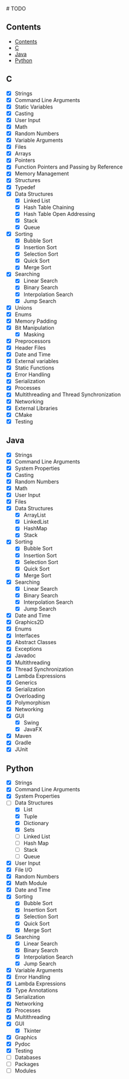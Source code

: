 # TODO

## Contents
- [Contents](#contents)
- [C](#c)
- [Java](#java)
- [Python](#python)

## C
- [x] Strings
- [x] Command Line Arguments
- [x] Static Variables
- [x] Casting
- [x] User Input
- [x] Math
- [x] Random Numbers
- [x] Variable Arguments
- [x] Files
- [x] Arrays
- [x] Pointers
- [x] Function Pointers and Passing by Reference
- [x] Memory Management
- [x] Structures
- [x] Typedef
- [x] Data Structures
    - [x] Linked List
    - [x] Hash Table Chaining
    - [x] Hash Table Open Addressing
    - [x] Stack
    - [x] Queue
- [x] Sorting
    - [x] Bubble Sort
    - [x] Insertion Sort
    - [x] Selection Sort
    - [x] Quick Sort
    - [x] Merge Sort
- [x] Searching
    - [x] Linear Search
    - [x] Binary Search
    - [x] Interpolation Search
    - [x] Jump Search
- [x] Unions
- [x] Enums
- [x] Memory Padding
- [x] Bit Manipulation
    - [x] Masking
- [x] Preprocessors
- [x] Header Files
- [x] Date and Time
- [x] External variables
- [x] Static Functions
- [x] Error Handling
- [x] Serialization
- [x] Processes
- [x] Multithreading and Thread Synchronization
- [x] Networking
- [x] External Libraries
- [x] CMake
- [x] Testing

## Java
- [x] Strings
- [x] Command Line Arguments
- [x] System Properties
- [x] Casting
- [x] Random Numbers
- [x] Math
- [x] User Input
- [x] Files
- [x] Data Structures
    - [x] ArrayList
    - [x] LinkedList
    - [x] HashMap
    - [x] Stack
- [x] Sorting
    - [x] Bubble Sort
    - [x] Insertion Sort
    - [x] Selection Sort
    - [x] Quick Sort
    - [x] Merge Sort
- [x] Searching
    - [x] Linear Search
    - [x] Binary Search
    - [x] Interpolation Search
    - [x] Jump Search
- [x] Date and Time
- [x] Graphics2D
- [x] Enums
- [x] Interfaces
- [x] Abstract Classes
- [x] Exceptions
- [x] Javadoc
- [x] Multithreading
- [x] Thread Synchronization
- [x] Lambda Expressions
- [x] Generics
- [x] Serialization
- [x] Overloading
- [x] Polymorphism
- [x] Networking
- [x] GUI
    - [x] Swing
    - [x] JavaFX
- [x] Maven
- [x] Gradle
- [x] JUnit

## Python
- [x] Strings
- [x] Command Line Arguments
- [x] System Properties
- [ ] Data Structures
    - [x] List
    - [x] Tuple
    - [x] Dictionary
    - [x] Sets
    - [ ] Linked List
    - [ ] Hash Map
    - [ ] Stack
    - [ ] Queue
- [x] User Input
- [x] File I/O
- [x] Random Numbers
- [x] Math Module
- [x] Date and Time
- [x] Sorting
    - [x] Bubble Sort
    - [x] Insertion Sort
    - [x] Selection Sort
    - [x] Quick Sort
    - [x] Merge Sort
- [x] Searching
    - [x] Linear Search
    - [x] Binary Search
    - [x] Interpolation Search
    - [x] Jump Search
- [x] Variable Arguments
- [x] Error Handling
- [x] Lambda Expressions
- [x] Type Annotations
- [x] Serialization
- [x] Networking
- [x] Processes
- [x] Multithreading
- [x] GUI
  - [x] Tkinter
- [x] Graphics
- [x] Pydoc
- [x] Testing
- [ ] Databases
- [ ] Packages
- [ ] Modules
